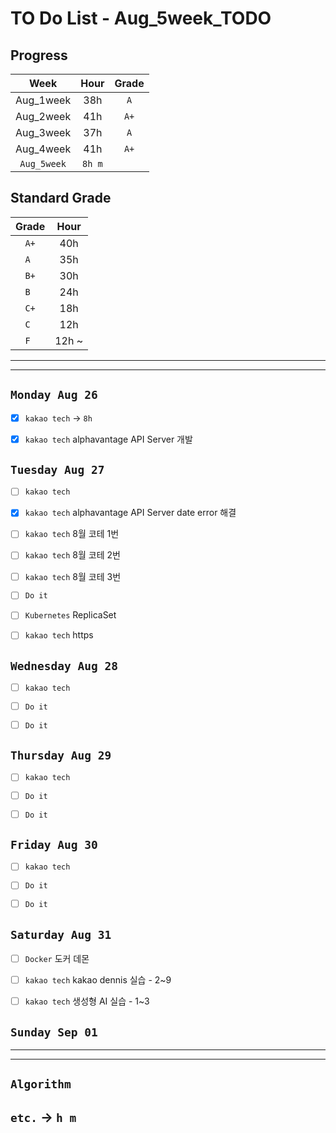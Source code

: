 # TO Do List - Aug_5week_TODO

## Progress
| Week | Hour | Grade |
|:---:|:---:|:---:|
|Aug_1week|38h|`A`|
|Aug_2week|41h|`A+`|
|Aug_3week|37h|`A`|
|Aug_4week|41h|`A+`|
|`Aug_5week`|`8h m`||

## Standard Grade
| Grade | Hour |
|:---:|:---:|
|`A+`|40h|
|`A `|35h|
|`B+`|30h|
|`B `|24h|
|`C+`|18h|
|`C `|12h|
|`F `|12h ~|


---
---

## `Monday Aug 26`
- [x] `kakao tech` -> `8h`
- [x] `kakao tech` alphavantage API Server 개발


## `Tuesday Aug 27`
- [ ] `kakao tech`
- [x] `kakao tech` alphavantage API Server date error 해결
- [ ] `kakao tech` 8월 코테 1번
- [ ] `kakao tech` 8월 코테 2번
- [ ] `kakao tech` 8월 코테 3번
- [ ] `Do it`
- [ ] `Kubernetes` ReplicaSet
- [ ] `kakao tech` https


## `Wednesday Aug 28` 
- [ ] `kakao tech`
- [ ] `Do it`
- [ ] `Do it`


## `Thursday Aug 29`
- [ ] `kakao tech`
- [ ] `Do it`
- [ ] `Do it`


## `Friday Aug 30` 
- [ ] `kakao tech`
- [ ] `Do it`
- [ ] `Do it`


## `Saturday Aug 31` 
- [ ] `Docker` 도커 데몬
- [ ] `kakao tech` kakao dennis 실습 - 2~9 
- [ ] `kakao tech` 생성형 AI 실습 - 1~3


## `Sunday Sep 01` 




---
---
## `Algorithm`




## `etc.` -> `h m`



<!-- ### 알고리즘 유형
1. 정렬
2. 그래프 탐색 BFS, DFS
3. DP
4. 자료구조 -> 우선순위 큐 마스터
5. 문자열 알고리즘 ?? 아니면 투 포인터 정도

> 요구사항 정리하기, 테스트케이스 짜보기(소수 테스트케이스가 유리, 11되면 거의 다 됨) -->



<!-- ## `Spring` -> `h m` -->


<br><br>

<!-- > `개인공부` : `6h 30m` -> `25h 36m` -> `22h 19m` -> -->

<br><br>

<!-- 
## `Java`
## `OPIc`
## `토익` 
-->





